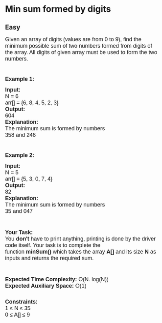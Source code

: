 # Min sum formed by digits
##  Easy 
<div class="problem-statement">
                <p></p><p><span style="font-size:18px"><span style="font-family:arial,helvetica,sans-serif">Given an array of digits (values are from 0 to 9), find the minimum possible sum of two numbers formed from digits of the array. All digits of given array must be used to form the two numbers.</span></span></p>

<p>&nbsp;</p>

<p><span style="font-size:18px"><span style="font-family:arial,helvetica,sans-serif"><strong>Example 1:</strong></span></span></p>

<pre><span style="font-size:18px"><span style="font-family:arial,helvetica,sans-serif"><strong>Input:</strong></span>
<span style="font-family:arial,helvetica,sans-serif">N = 6</span>
<span style="font-family:arial,helvetica,sans-serif">arr[] = {6, 8, 4, 5, 2, 3}
</span><strong><span style="font-family:arial,helvetica,sans-serif">Output:</span></strong>
<span style="font-family:arial,helvetica,sans-serif">604
</span><strong><span style="font-family:arial,helvetica,sans-serif">Explanation:</span></strong>
<span style="font-family:arial,helvetica,sans-serif">The minimum sum is formed by numbers </span>
<span style="font-family:arial,helvetica,sans-serif">358 and 246</span></span></pre>

<p>&nbsp;</p>

<p><span style="font-size:18px"><span style="font-family:arial,helvetica,sans-serif"><strong>Example 2:</strong></span></span></p>

<pre><span style="font-size:18px"><span style="font-family:arial,helvetica,sans-serif"><strong>Input:</strong></span>
<span style="font-family:arial,helvetica,sans-serif">N = 5</span>
<span style="font-family:arial,helvetica,sans-serif">arr[] = {5, 3, 0, 7, 4}</span>
<strong><span style="font-family:arial,helvetica,sans-serif">Output:</span></strong>
<span style="font-family:arial,helvetica,sans-serif">82</span>
<strong><span style="font-family:arial,helvetica,sans-serif">Explanation:</span></strong>
<span style="font-family:arial,helvetica,sans-serif">The minimum sum is formed by numbers </span>
<span style="font-family:arial,helvetica,sans-serif">35 and 047</span></span>
</pre>

<p><br>
<br>
<span style="font-size:18px"><span style="font-family:arial,helvetica,sans-serif"><strong>Your Task:</strong><br>
You <strong>don't</strong> have to print anything, printing is done by the driver code itself. Your task is to complete the function&nbsp;<strong>minSum()</strong>&nbsp;which takes the array <strong>A[]</strong> and its size <strong>N</strong><strong> </strong>as inputs and returns the required sum.</span></span><br>
&nbsp;</p>

<p><br>
<span style="font-size:18px"><span style="font-family:arial,helvetica,sans-serif"><strong>Expected Time Complexity: </strong>O(N. log(N))<br>
<strong>Expected Auxiliary Space: </strong>O(1)</span></span></p>

<p><br>
<span style="font-size:18px"><span style="font-family:arial,helvetica,sans-serif"><strong>Constraints:</strong></span><br>
<span style="font-family:arial,helvetica,sans-serif">1 ≤ N ≤ 35<br>
0 ≤ A[] ≤ 9</span></span></p>
 <p></p>
            </div>